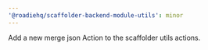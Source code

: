 ```yaml
---
'@roadiehq/scaffolder-backend-module-utils': minor
---
```


Add a new merge json Action to the scaffolder utils actions.
